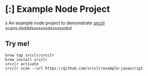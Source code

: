 # [:] Example Node Project
s
An example node project to demonstrate [srcclr](https://www.srcclr.com) scans.dsdddsssssssdssssssdsd

## Try me!

```
brew tap srcclr/srcclr
brew install srcclr
srcclr activate
srcclr scan --url https://github.com/srcclr/example-javascript
```
